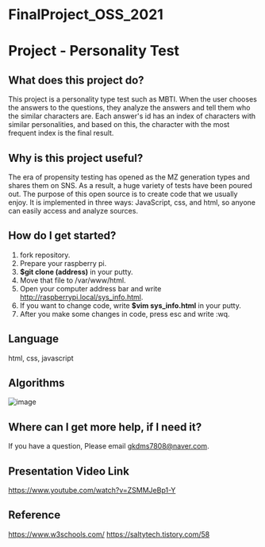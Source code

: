 # FinalProject_OSS_2021
# Project - Personality Test
## What does this project do?
This project is a personality type test such as MBTI. When the user chooses the answers to the questions, they analyze the answers and tell them who the similar characters are. Each answer's id has an index of characters with similar personalities, and based on this, the character with the most frequent index is the final result. 


## Why is this project useful?
The era of propensity testing has opened as the MZ generation types and shares them on SNS. As a result, a huge variety of tests have been poured out. The purpose of this open source is to create code that we usually enjoy. It is implemented in three ways: JavaScript, css, and html, so anyone can easily access and analyze sources.

## How do I get started?
1. fork repository.
2. Prepare your raspberry pi.
3. **$git clone (address)** in your putty.
4. Move that file to /var/www/html.
5. Open your computer address bar and write http://raspberrypi.local/sys_info.html.
6. If you want to change code, write **$vim sys_info.html** in your putty.
7. After you make some changes in code, press esc and write :wq.

## Language
html, css, javascript

## Algorithms
![image](https://user-images.githubusercontent.com/69943167/121779091-ec20a600-cbd4-11eb-9487-7280087641fb.png)


## Where can I get more help, if I need it?
If you have a question, Please email gkdms7808@naver.com. 

## Presentation Video Link
https://www.youtube.com/watch?v=ZSMMJeBp1-Y

## Reference
https://www.w3schools.com/
https://saltytech.tistory.com/58
